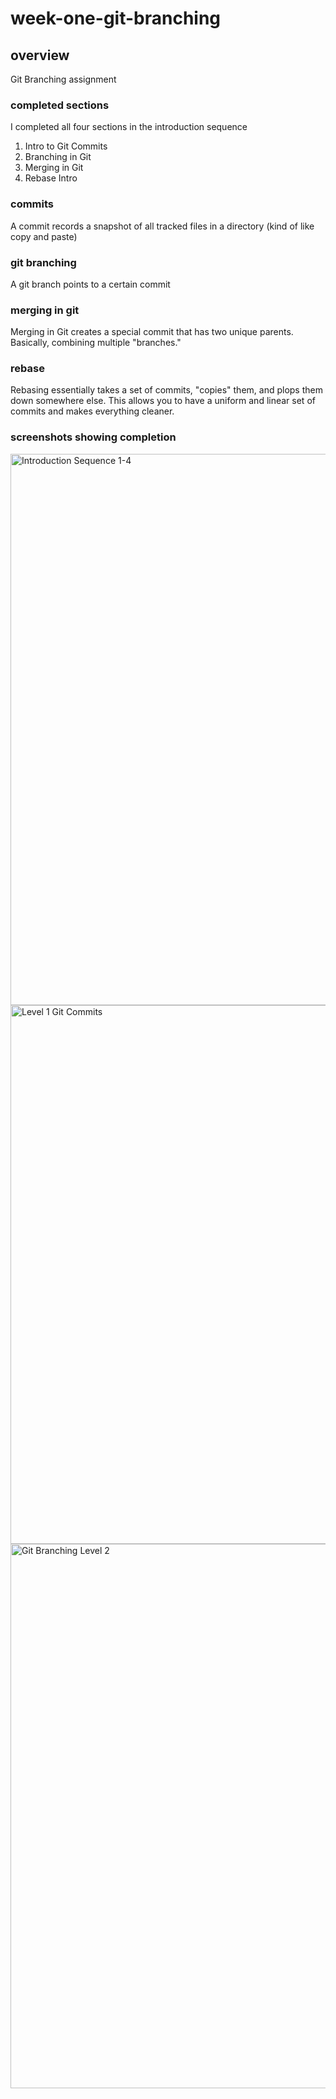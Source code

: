 # week-one-git-branching

## overview

Git Branching assignment

### completed sections

I completed all four sections in the introduction sequence
1. Intro to Git Commits
2. Branching in Git
3. Merging in Git
4. Rebase Intro

### commits

A commit records a snapshot of all tracked files in a directory (kind of like copy and paste)

### git branching

A git branch points to a certain commit

### merging in git

Merging in Git creates a special commit that has two unique parents. Basically, combining multiple "branches."

### rebase

Rebasing essentially takes a set of commits, "copies" them, and plops them down somewhere else. This allows you to have a uniform and linear set of commits and makes everything cleaner.

### screenshots showing completion

<img width="1915" height="882" alt="Introduction Sequence 1-4" src="https://github.com/user-attachments/assets/923c6a9c-493a-4a36-a4eb-8f2224750c7c" />

<img width="1910" height="862" alt="Level 1 Git Commits" src="https://github.com/user-attachments/assets/f1517fe9-4995-4f3a-ad07-5324f774f893" />

<img width="1913" height="871" alt="Git Branching Level 2" src="https://github.com/user-attachments/assets/2b2a6222-3f4f-45f5-92ce-c606563359de" />




